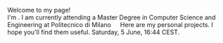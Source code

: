 <p>Welcome to my page! </br> I'm . I am currently attending a Master Degree in Computer Science and Engineering at Politecnico di Milano <img src="https://upload.wikimedia.org/wikipedia/it/b/be/Logo_Politecnico_Milano.png" width="13"/>
Here are my personal projects.
I hope you'll find them useful.
Saturday, 5 June, 16:44 CEST.
